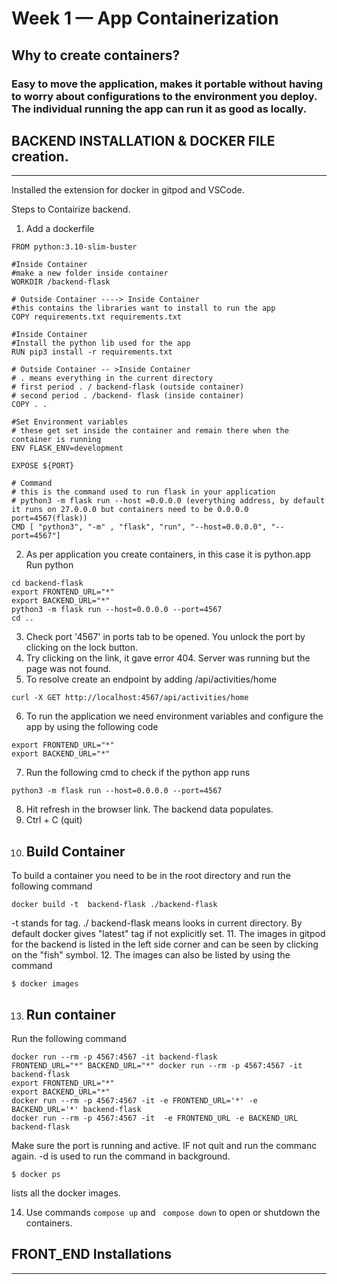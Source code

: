 # Week 1 — App Containerization

## Why to create containers?
### Easy to move the application, makes it portable without having to worry about configurations to the environment you deploy. The individual running the app can run it as good as locally. 

## BACKEND INSTALLATION & DOCKER FILE creation. 
-----------------------------------------------------
Installed the extension for docker in gitpod and VSCode. 

Steps to Contairize backend. 

1. Add a dockerfile
```
FROM python:3.10-slim-buster

#Inside Container
#make a new folder inside container
WORKDIR /backend-flask

# Outside Container ----> Inside Container
#this contains the libraries want to install to run the app
COPY requirements.txt requirements.txt

#Inside Container
#Install the python lib used for the app
RUN pip3 install -r requirements.txt

# Outside Container -- >Inside Container
# . means everything in the current directory
# first period . / backend-flask (outside container)
# second period . /backend- flask (inside container)
COPY . .

#Set Environment variables
# these get set inside the container and remain there when the container is running
ENV FLASK_ENV=development

EXPOSE ${PORT}

# Command
# this is the command used to run flask in your application
# python3 -m flask run --host =0.0.0.0 (everything address, by default it runs on 27.0.0.0 but containers need to be 0.0.0.0 port=4567(flask))
CMD [ "python3", "-m" , "flask", "run", "--host=0.0.0.0", "--port=4567"]

```
2. As per application you create containers, in this case it is python.app
Run python
```
cd backend-flask
export FRONTEND_URL="*"
export BACKEND_URL="*"
python3 -m flask run --host=0.0.0.0 --port=4567
cd ..
```

3. Check port '4567' in ports tab to be opened. You unlock the port by clicking on the lock button. 
4. Try clicking on the link, it gave error 404. Server was running but the page was not found. 
5. To resolve create an endpoint by adding /api/activities/home

```curl -X GET http://localhost:4567/api/activities/home```

6. To run the application we need environment variables and configure the app by using the following code

```
export FRONTEND_URL="*"
export BACKEND_URL="*"
```
7. Run the following cmd to check if the python app runs

```
python3 -m flask run --host=0.0.0.0 --port=4567
```
8. Hit refresh in the browser link. The backend data populates. 
9. Ctrl + C (quit)
10. ## Build Container
To build a container you need to be in the root directory and run the following command 
```
docker build -t  backend-flask ./backend-flask
```
-t stands for tag. 
./ backend-flask means looks in current directory. 
By default docker gives "latest" tag if not explicitly set. 
11. The images in gitpod for the backend is listed in the left side corner and can be seen by clicking on the "fish" symbol.
12. The images can also be listed by using the command 
```
$ docker images
```
13. ## Run container
Run the following command 
```
docker run --rm -p 4567:4567 -it backend-flask
FRONTEND_URL="*" BACKEND_URL="*" docker run --rm -p 4567:4567 -it backend-flask
export FRONTEND_URL="*"
export BACKEND_URL="*"
docker run --rm -p 4567:4567 -it -e FRONTEND_URL='*' -e BACKEND_URL='*' backend-flask
docker run --rm -p 4567:4567 -it  -e FRONTEND_URL -e BACKEND_URL backend-flask
```
Make sure the port is running and active. IF not quit and run the commanc again. 
-d is used to run the command in background. 

```
$ docker ps
```
lists all the docker images.

14. Use commands ```compose up``` and ``` compose down``` to open or shutdown the containers. 

## FRONT_END Installations
----------------------------
